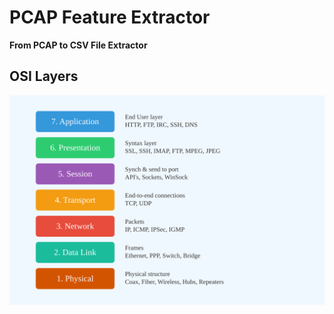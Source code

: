 # PCAP Feature Extractor

**From PCAP to CSV File Extractor**

## OSI Layers
[<img src="assets/layers.svg">](https://cyberthreatdefence.com/)


